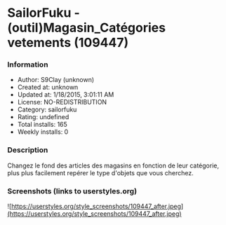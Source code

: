 # SailorFuku - (outil)Magasin_Catégories vetements (109447)

### Information
- Author: S9Clay (unknown)
- Created at: unknown
- Updated at: 1/18/2015, 3:01:11 AM
- License: NO-REDISTRIBUTION
- Category: sailorfuku
- Rating: undefined
- Total installs: 165
- Weekly installs: 0


### Description
Changez le fond des articles des magasins en fonction de leur catégorie, plus plus facilement repérer le type d'objets que vous cherchez.


### Screenshots (links to userstyles.org)
![https://userstyles.org/style_screenshots/109447_after.jpeg](https://userstyles.org/style_screenshots/109447_after.jpeg)



